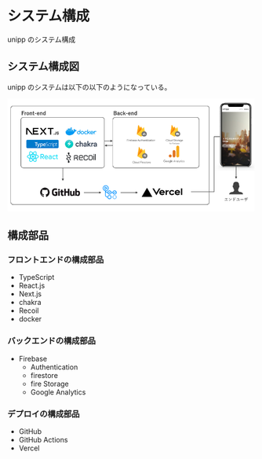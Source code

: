 # システム構成

unipp のシステム構成

## システム構成図

unipp のシステムは以下の以下のようになっている。

![](,,/../../assets/system.png)

## 構成部品

### フロントエンドの構成部品

- TypeScript
- React.js
- Next.js
- chakra
- Recoil
- docker

### バックエンドの構成部品

- Firebase
  - Authentication
  - firestore
  - fire Storage
  - Google Analytics

### デプロイの構成部品

- GitHub
- GitHub Actions
- Vercel
